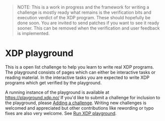 > NOTE: This is a work in progress and the framework for writing a challenge is
> mostly ready what remains is the verification bits and execution verdict of
> the XDP program. These should hopefully be done soon. You are invited to send
> patches if you want to see it ready sooner. This can be removed when the
> verification and user feedback is implemented.

# XDP playground

This is a open list challenge to help you learn to write real XDP programs.  The
playground consists of pages which can either be interactive tasks or reading
material. In the interactive tasks you are expected to write XDP programs which
get verified by the playground.

A running instance of the playground is available at https://playground.xdp.no/
If you'd like to submit a challenge for inclusion to the playground, please
[Adding a challenge](./Challenge.md). Writing new challenges is welcomed and
appreciated but other contributions like rewording or typo fixes are also very
welcome. See [Run XDP playground](./Development.md).
